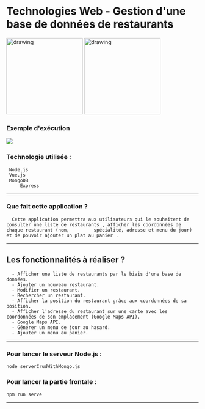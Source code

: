 # Technologies Web - Gestion d'une base de données de restaurants 


<img src="https://i.ibb.co/3r2QyfG/miage.png" alt="drawing" width="200" height="200"/>
<img src="https://i.ibb.co/6XTQPZD/unice.png" alt="drawing" width="200" height="200"/>




### Exemple d'exécution 

![](https://github.com/JugheadTn/Technologies-Web/blob/master/InterfaceExemple.gif)
   




### Technologie utilisée : 
	 Node.js
	 Vue.js
	 MongoDB
    	 Express


------------


### Que fait cette application ?

      Cette application permettra aux utilisateurs qui le souhaitent de consulter une liste de restaurants , afficher les coordonnées de chaque restaurant (nom,         spécialité, adresse et menu du jour) et de pouvoir ajouter un plat au panier .
 


------------


## Les fonctionnalités à réaliser ?

      - Afficher une liste de restaurants par le biais d'une base de données.
      - Ajouter un nouveau restaurant.
      - Modifier un restaurant.
      - Rechercher un restaurant.
      - Afficher la position du restaurant grâce aux coordonnées de sa position.
      - Afficher l'adresse du restaurant sur une carte avec les coordonnées de son emplacement (Google Maps API).
      - Google Maps API.
      - Générer un menu de jour au hasard.
      - Ajouter un menu au panier.

------------

### Pour lancer le serveur Node.js :
	node serverCrudWithMongo.js 
### Pour lancer la partie frontale  :
   
	npm run serve



------------































